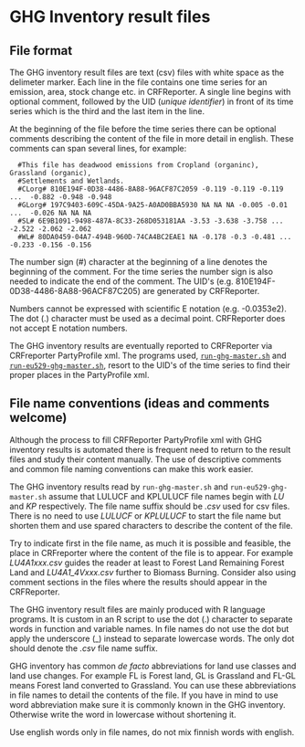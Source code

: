 # GHG Inventory result files

## File format

The GHG inventory result files are text (csv) files with white space as the delimeter marker.
Each line in the file contains  one time series for an emission, area, stock change etc. in CRFReporter.
A single line begins with optional comment, followed by the UID (*unique identifier*) in front of its 
time series which is the third and the last item in the line.

At the beginning of the file before the time series there can be optional
comments describing the content of the file in more detail in english.
These comments can span several lines, for example:

      #This file has deadwood emissions from Cropland (organinc), Grassland (organic),
      #Settlements and Wetlands.
      #CLorg# 810E194F-0D38-4486-8A88-96ACF87C2059 -0.119 -0.119 -0.119 ...  -0.882 -0.948 -0.948
      #GLorg# 197C9403-609C-45DA-9A25-A0AD0BBA5930 NA NA NA -0.005 -0.01 ...  -0.026 NA NA NA
      #SL# 6E9B1091-9498-487A-8C33-268D053181AA -3.53 -3.638 -3.758 ... -2.522 -2.062 -2.062
      #WL# 80DA0459-04A7-494B-960D-74CA4BC2EAE1 NA -0.178 -0.3 -0.481 ... -0.233 -0.156 -0.156

The number sign (#) character at the beginning of a line denotes the beginning of the comment. 
For the time series the number sign  is also needed to indicate the end of the comment. 
The UID's (e.g. 810E194F-0D38-4486-8A88-96ACF87C205) are generated by CRFReporter.

Numbers cannot be expressed with scientific E notation (e.g. -0.0353e2). The dot (.)
character must be used as a decimal point. CRFReporter does not accept E notation numbers. 

The GHG inventory results are eventually reported to  CRFReporter via CRFreporter PartyProfile xml.
The programs used, [`run-ghg-master.sh`](lukeghg/lukeghg/bin/run-ghg-master.sh) and
[`run-eu529-ghg-master.sh`](lukeghg/lukeghg/bin/run-eu529-ghg-master.sh), resort to
the UID's of the time series to find their proper places in the PartyProfile xml. 

## File name conventions (ideas and comments welcome)

Although the process to fill CRFReporter PartyProfile xml with GHG inventory results is automated
there is frequent need to return to the result files and study their content manually. 
The use of descriptive comments and common file naming conventions can make this work easier.  

The GHG inventory results read by `run-ghg-master.sh` and `run-eu529-ghg-master.sh` assume
that LULUCF and KPLULUCF file names begin with *LU* and *KP* respectively. The file name suffix should
be *.csv* used for csv files. There is no need to use *LULUCF* or *KPLULUCF* to start the file name but
shorten them and use spared characters to describe the content of the file.

Try to indicate first in the file name, as much it is possible and feasible, the place in CRFreporter
where the content of the file is to appear. For example *LU4A1xxx.csv* guides the reader
at least to Forest Land Remaining Forest Land and *LU4A1_4Vxxx.csv* further to Biomass Burning.
Consider also using comment sections in the files where the results should appear in the CRFReporter.

The GHG inventory result files are mainly produced with R language programs. It is custom
in an R script to use the dot (.) character to separate words in function and variable names.
In file names do not use the dot but apply the underscore (_) instead to separate lowercase words. The only
dot should denote the *.csv* file name suffix.

GHG inventory has common *de facto* abbreviations for land use classes and land use changes.
For example FL is Forest land, GL is Grassland and FL-GL means Forest land converted
to Grassland. You can use these abbreviations in file names to detail the contents of the file.
If you have in mind to use word abbreviation make sure it is commonly known in the GHG inventory. 
Otherwise write the word in lowercase without shortening it.

Use english words only in file names, do not mix finnish words with english.



